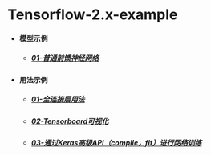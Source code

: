 # Tensorflow-2.x-example
- #### 模型示例

  - ##### [01-普通前馈神经网络](./01_FC/README.md)

- #### 用法示例

  - ##### [01-全连接层用法](./01_FC/README.md)
  
  - ##### [02-Tensorboard可视化](./01_FC/README.md)
  
  - ##### [03-通过Keras高级API（compile，fit）进行网络训练](./01_FC/README.md)


